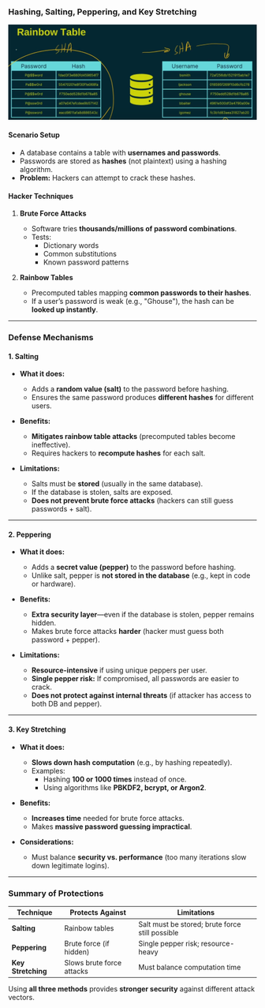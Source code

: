 ### **Hashing, Salting, Peppering, and Key Stretching**  
![alt text](image-5.png)
#### **Scenario Setup**  
- A database contains a table with **usernames and passwords**.  
- Passwords are stored as **hashes** (not plaintext) using a hashing algorithm.  
- **Problem:** Hackers can attempt to crack these hashes.  

#### **Hacker Techniques**  
1. **Brute Force Attacks**  
   - Software tries **thousands/millions of password combinations**.  
   - Tests:  
     - Dictionary words  
     - Common substitutions  
     - Known password patterns  

2. **Rainbow Tables**  
   - Precomputed tables mapping **common passwords to their hashes**.  
   - If a user’s password is weak (e.g., "Ghouse"), the hash can be **looked up instantly**.  

---  

### **Defense Mechanisms**  

#### **1. Salting**  
- **What it does:**  
  - Adds a **random value (salt)** to the password before hashing.  
  - Ensures the same password produces **different hashes** for different users.  

- **Benefits:**  
  - **Mitigates rainbow table attacks** (precomputed tables become ineffective).  
  - Requires hackers to **recompute hashes** for each salt.  

- **Limitations:**  
  - Salts must be **stored** (usually in the same database).  
  - If the database is stolen, salts are exposed.  
  - **Does not prevent brute force attacks** (hackers can still guess passwords + salt).  

---  

#### **2. Peppering**  
- **What it does:**  
  - Adds a **secret value (pepper)** to the password before hashing.  
  - Unlike salt, pepper is **not stored in the database** (e.g., kept in code or hardware).  

- **Benefits:**  
  - **Extra security layer**—even if the database is stolen, pepper remains hidden.  
  - Makes brute force attacks **harder** (hacker must guess both password + pepper).  

- **Limitations:**  
  - **Resource-intensive** if using unique peppers per user.  
  - **Single pepper risk:** If compromised, all passwords are easier to crack.  
  - **Does not protect against internal threats** (if attacker has access to both DB and pepper).  

---  

#### **3. Key Stretching**  
- **What it does:**  
  - **Slows down hash computation** (e.g., by hashing repeatedly).  
  - Examples:  
    - Hashing **100 or 1000 times** instead of once.  
    - Using algorithms like **PBKDF2, bcrypt, or Argon2**.  

- **Benefits:**  
  - **Increases time** needed for brute force attacks.  
  - Makes **massive password guessing impractical**.  

- **Considerations:**  
  - Must balance **security vs. performance** (too many iterations slow down legitimate logins).  

---  

### **Summary of Protections**  
| **Technique**      | **Protects Against**          | **Limitations**                          |  
|---------------------|-------------------------------|------------------------------------------|  
| **Salting**         | Rainbow tables                | Salt must be stored; brute force still possible |  
| **Peppering**       | Brute force (if hidden)       | Single pepper risk; resource-heavy       |  
| **Key Stretching**  | Slows brute force attacks     | Must balance computation time            |  

Using **all three methods** provides **stronger security** against different attack vectors.